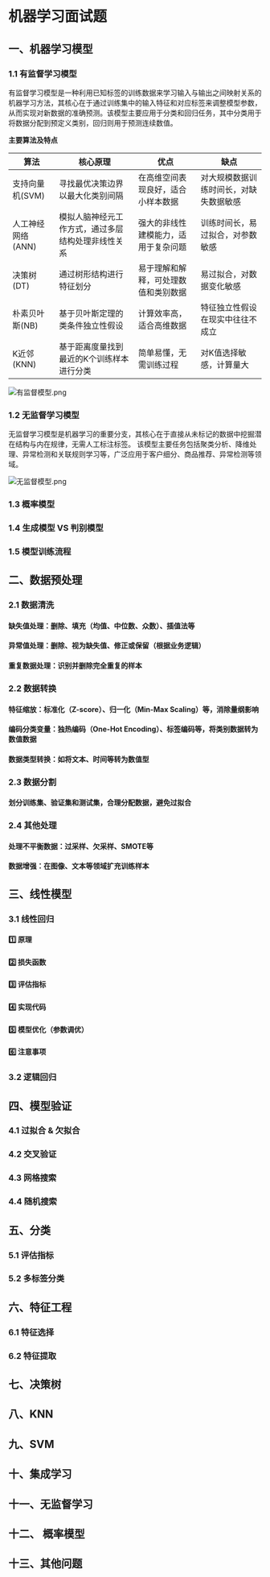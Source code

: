# 机器学习面试题

## 一、机器学习模型

### 1.1 有监督学习模型

有监督学习模型是一种利用已知标签的训练数据来学习输入与输出之间映射关系的机器学习方法，其核心在于通过训练集中的输入特征和对应标签来调整模型参数，从而实现对新数据的准确预测。该模型主要应用于分类和回归任务，其中分类用于将数据分配到预定义类别，回归则用于预测连续数值。

**主要算法及特点**

| 算法 | 核心原理 | 优点 | 缺点 |
| --- | --- | --- | --- |
| 支持向量机(SVM) | 寻找最优决策边界以最大化类别间隔 | 在高维空间表现良好，适合小样本数据 | 对大规模数据训练时间长，对缺失数据敏感 |
| 人工神经网络(ANN) | 模拟人脑神经元工作方式，通过多层结构处理非线性关系 | 强大的非线性建模能力，适用于复杂问题 | 训练时间长，易过拟合，对参数敏感 |
| 决策树(DT) | 通过树形结构进行特征划分 | 易于理解和解释，可处理数值和类别数据 | 易过拟合，对数据变化敏感 |
| 朴素贝叶斯(NB) | 基于贝叶斯定理的类条件独立性假设 | 计算效率高，适合高维数据 | 特征独立性假设在现实中往往不成立 |
| K近邻(KNN) | 基于距离度量找到最近的K个训练样本进行分类 | 简单易懂，无需训练过程 | 对K值选择敏感，计算量大 |


![有监督模型.png](../imgs/machine/%E6%9C%89%E7%9B%91%E7%9D%A3%E6%A8%A1%E5%9E%8B.png)

### 1.2 无监督学习模型


无监督学习模型是机器学习的重要分支，其核心在于直接从未标记的数据中挖掘潜在结构与内在规律，无需人工标注标签。 该模型主要任务包括聚类分析、降维处理、异常检测和关联规则学习等，广泛应用于客户细分、商品推荐、异常检测等领域。

![无监督模型.png](../imgs/machine/%E6%97%A0%E7%9B%91%E7%9D%A3%E6%A8%A1%E5%9E%8B.png)

### 1.3 概率模型

### 1.4 生成模型 VS 判别模型

### 1.5 模型训练流程


## 二、数据预处理

### 2.1 数据清洗

#### 缺失值处理：删除、填充（均值、中位数、众数）、插值法等

#### 异常值处理：删除、视为缺失值、修正或保留（根据业务逻辑）

#### 重复数据处理：识别并删除完全重复的样本

### 2.2 数据转换

#### 特征缩放：标准化（Z-score）、归一化（Min-Max Scaling）等，消除量纲影响

#### 编码分类变量：独热编码（One-Hot Encoding）、标签编码等，将类别数据转为数值数据

#### 数据类型转换：如将文本、时间等转为数值型

### 2.3 数据分割

#### 划分训练集、验证集和测试集，合理分配数据，避免过拟合

### 2.4 其他处理

#### 处理不平衡数据：过采样、欠采样、SMOTE等

#### 数据增强：在图像、文本等领域扩充训练样本


## 三、线性模型

### 3.1 线性回归

#### 1️⃣ 原理

#### 2️⃣ 损失函数

#### 3️⃣ 评估指标

#### 4️⃣ 实现代码

#### 5️⃣ 模型优化（参数调优）

#### 6️⃣ 注意事项

### 3.2 逻辑回归


## 四、模型验证

### 4.1 过拟合 & 欠拟合 

### 4.2 交叉验证 

### 4.3 网格搜索

### 4.4 随机搜索

## 五、分类

### 5.1 评估指标

### 5.2 多标签分类


## 六、特征工程

### 6.1 特征选择

### 6.2 特征提取



## 七、决策树

## 八、KNN

## 九、SVM

## 十、集成学习

## 十一、无监督学习

## 十二、 概率模型

## 十三、其他问题





